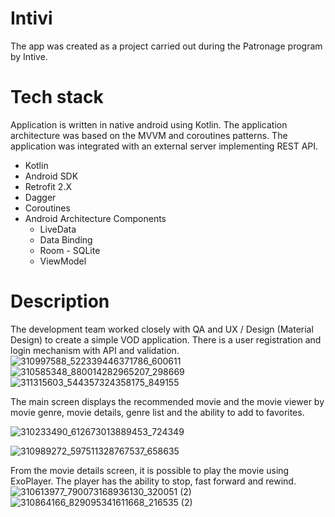 # Intivi
The app was created as a project carried out during the Patronage program by Intive.

# Tech stack
Application is written in native android using Kotlin. The application architecture was based on the MVVM and coroutines patterns. The application was integrated with an external server implementing REST API.
- Kotlin 
- Android SDK
- Retrofit 2.X
- Dagger
- Coroutines 
- Android Architecture Components 
   - LiveData 
   - Data Binding
   - Room - SQLite
   - ViewModel

# Description 
The development team worked closely with QA and UX / Design (Material Design) to create a simple VOD application.
There is a user registration and login mechanism with API and validation.                                                             
![310997588_522339446371786_600611](https://user-images.githubusercontent.com/66112225/195198893-e02c0069-2808-4cfd-a3b2-157271cb644d.jpg)
![310585348_880014282965207_298669](https://user-images.githubusercontent.com/66112225/195198907-a701f27e-9886-4416-b6da-d8c33313f094.jpg)
![311315603_544357324358175_849155](https://user-images.githubusercontent.com/66112225/195198910-829ee94a-57fd-4d62-80d8-6d03a39834a9.jpg)

The main screen displays the recommended movie and the movie viewer by movie genre, movie details, genre list and the ability to add to favorites.


![310233490_612673013889453_724349](https://user-images.githubusercontent.com/66112225/195199632-d356b91f-4276-4da0-ae9d-92623258e4d3.jpg)      

![310989272_597511328767537_658635](https://user-images.githubusercontent.com/66112225/195199648-b826b688-b0fe-4195-96a0-078039c5cb53.jpg)

From the movie details screen, it is possible to play the movie using ExoPlayer. The player has the ability to stop, fast forward and rewind.
![310613977_790073168936130_320051 (2)](https://user-images.githubusercontent.com/66112225/195200303-45b7cb5f-9fb8-4d9a-8350-99348726b11f.jpg)
![310864166_829095341611668_216535 (2)](https://user-images.githubusercontent.com/66112225/195200313-eecd67b2-e21b-4a2a-8279-42ce44364391.jpg)
